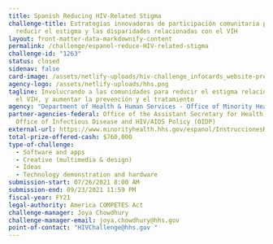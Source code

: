 ```yaml
---
title: Spanish Reducing HIV-Related Stigma
challenge-title: Estrategias innovadoras de participación comunitaria para
  reducir el estigma y las disparidades relacionadas con el VIH
layout: front-matter-data-markdownify-content
permalink: /challenge/espanol-reduce-HIV-related-stigma
challenge-id: "1263"
status: closed
sidenav: false
card-image: /assets/netlify-uploads/hiv-challenge_infocards_website-preview-esp.png
agency-logo: /assets/netlify-uploads/hhs.png
tagline: Involucrando a las comunidades para reducir el estigma relacionado con
  el VIH, y aumentar la prevención y el tratamiento
agency: "Department of Health & Human Services - Office of Minority Health "
partner-agencies-federal: Office of the Assistant Secretary for Health (OASH),
  Office of Infectious Disease and HIV/AIDS Policy (OIDP)
external-url: https://www.minorityhealth.hhs.gov/espanol/InstruccionesRetodelVIH
total-prize-offered-cash: $760,000
type-of-challenge:
  - Software and apps
  - Creative (multimedia & design)
  - Ideas
  - Technology demonstration and hardware
submission-start: 07/26/2021 8:00 AM
submission-end: 09/23/2021 11:59 PM
fiscal-year: FY21
legal-authority: America COMPETES Act
challenge-manager: Joya Chowdhury
challenge-manager-email: joya.chowdhury@hhs.gov
point-of-contact: "HIVChallenge@hhs.gov "
---
```

